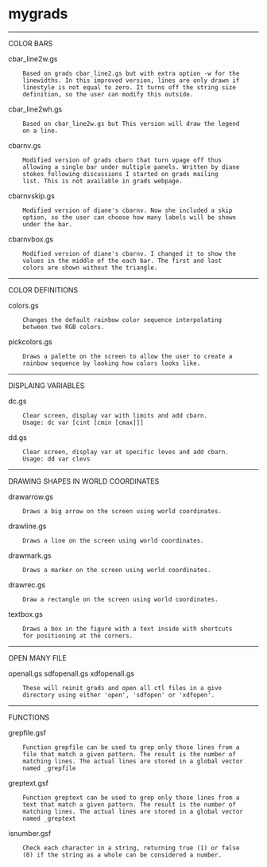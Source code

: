 mygrads
=======

___________________________________________________________________________
COLOR BARS

cbar_line2w.gs 

        Based on grads cbar_line2.gs but with extra option -w for the
        linewidths. In this improved version, lines are only drawn if
        linestyle is not equal to zero. It turns off the string size
        definition, so the user can modify this outside.

cbar_line2wh.gs

        Based on cbar_line2w.gs but This version will draw the legend
        on a line.

cbarnv.gs 

        Modified version of grads cbarn that turn vpage off thus
        allowing a single bar under multiple panels. Written by diane
        stokes following discussions I started on grads mailing
        list. This is not available in grads webpage.

cbarnvskip.gs 

        Modified version of diane's cbarnv. Now she included a skip
        option, so the user can choose how many labels will be shown
        under the bar.

cbarnvbox.gs 

        Modified version of diane's cbarnv. I changed it to show the
        values in the middle of the each bar. The first and last
        colors are shown without the triangle. 

___________________________________________________________________________
COLOR DEFINITIONS

colors.gs

        Changes the default rainbow color sequence interpolating
        between two RGB colors.

pickcolors.gs

        Draws a palette on the screen to allow the user to create a
        rainbow sequence by looking how colors looks like.

___________________________________________________________________________
DISPLAING VARIABLES

dc.gs

        Clear screen, display var with limits and add cbarn.
        Usage: dc var [cint [cmin [cmax]]]

dd.gs

        Clear screen, display var at specific leves and add cbarn.
        Usage: dd var clevs

___________________________________________________________________________
DRAWING SHAPES IN WORLD COORDINATES

drawarrow.gs

        Draws a big arrow on the screen using world coordinates.

drawline.gs

        Draws a line on the screen using world coordinates.

drawmark.gs

        Draws a marker on the screen using world coordinates.

drawrec.gs

        Draw a rectangle on the screen using world coordinates.

textbox.gs

        Draws a box in the figure with a text inside with shortcuts
        for positioning at the corners.

___________________________________________________________________________
OPEN MANY FILE

openall.gs
sdfopenall.gs
xdfopenall.gs

        These will reinit grads and open all ctl files in a give
        directory using either 'open', 'sdfopen' or 'xdfopen'.

___________________________________________________________________________
FUNCTIONS

grepfile.gsf
 
        Function grepfile can be used to grep only those lines from a
        file that match a given pattern. The result is the number of
        matching lines. The actual lines are stored in a global vector
        named _grepfile

greptext.gsf 

        Function greptext can be used to grep only those lines from a
        text that match a given pattern. The result is the number of
        matching lines. The actual lines are stored in a global vector
        named _greptext

isnumber.gsf 

        Check each character in a string, returning true (1) or false
        (0) if the string as a whole can be considered a number.


